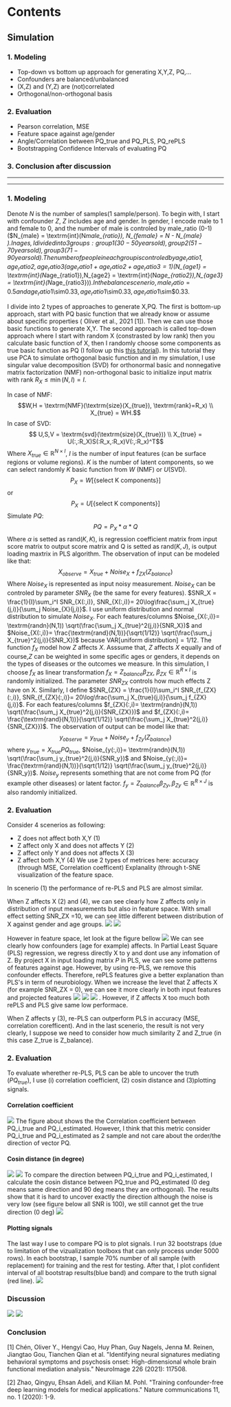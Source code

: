 
# Contents
## Simulation

### 1. Modeling
 - Top-down vs bottom up approach for generating X,Y,Z, PQ,... 
 - Confounders are balanced/unbalanced
 - (X,Z) and (Y,Z) are (not)correlated
 - Orthogonal/non-orthogonal basis

### 2. Evaluation
 - Pearson correlation, MSE
 - Feature space against age/gender
 - Angle/Correlation between PQ_true and PQ_PLS, PQ_rePLS
 - Bootstrapping Confidence Intervals of evaluating PQ

### 3. Conclusion after discussion

-----------------------
----------------------

### 1. Modeling
Denote $N$ is the number of samples(1 sample/person). To begin with, I start with confounder $Z$, $Z$ includes age and gender. In gender, I encode male to 1 and female to 0, and the number of male is controled by male_ratio (0-1) ($N_{male} = \textrm{int}(N*male_{ratio}), N_{female} = N - N_{male} $). In ages, I divided into 3 groups: group 1 (30-50 years old), group 2 (51-70 years old), group 3 (71-90 years old). The number of people in each group is controled by age_ratio1, age_ratio2, age_ratio3 (age_ratio1 + age_ratio2 + age_ratio3 = 1) ($N_{age1} = \textrm{int}(N*age_{ratio1}),N_{age2} = \textrm{int}(N*age_{ratio2}),N_{age3} = \textrm{int}(N*age_{ratio3}))$. In the balance scenerio,  male_ratio=0.5 and age_ratio1$\sim$0.33, age_ratio1$\sim$0.33, age_ratio1$\sim$0.33. 

I divide into 2 types of approaches to generate X,PQ. The first is bottom-up approach, start with PQ basic function that we already know or assume about specific properties ( Oliver et al., 2021 [1]). Then we can use those basic functions to generate X,Y. The second approach is called top-down approach where I start with random X (constrasted by low rank) then you calculate basic function of X, then I randomly choose some components as true basic function as PQ (I follow up this [this tutorial](https://scikit-learn.org/stable/auto_examples/cross_decomposition/plot_pcr_vs_pls.html)). In this tutorial they use PCA to simulate orthogonal basic function and in my simulation, I use singular value decomposition (SVD) for orthonormal basic and nonnegative matrix factorization (NMF) non-orthogonal basic to initialize input matrix with rank $R_X \le \min(N,I)=I$.

In case of NMF:
    $$W,H = \textrm{NMF}(\textrm{size}(X_{true}), \textrm{rank}=R_x) \\ 
    X_{true} = WH.$$
In case of SVD:
$$ U,S,V = \textrm{svd}(\textrm{size}(X_{true})) \\
X_{true} = U(:,:R_X)S(:R_x,:R_x)V(:,:R_x)^T$$
 Where $X_{true} \in \mathbb{R}^{N \times I}$, $I$ is the number of input features (can be surface regions or volume regions).
 $K$ is the number of latent components, so we can select randomly $K$ basic function from $W$ (NMF) or $U$(SVD).
 $$P_X = W[\{\textrm{select K components}\}]$$ 
 or
 $$P_X = U[\{\textrm{select K components}\}]$$
 Simulate $PQ$:
 $$PQ = P_{X}*\alpha*Q$$
Where $\alpha$ is setted as $\textrm{rand}(K,K)$, is regression coefficient matrix from input score matrix to output score matrix and Q is setted as $\textrm{rand}(K,J)$, is output loading maxtrix in PLS algorithm.
The observation of input can be modeled like that:
$$X_{observe} = X_{true} + Noise_X+ f_{ZX}(Z_{balance})$$
Where $Noise_X$ is represented as input noisy measurement. $Noise_X$ can be controled by parameter $SNR_X$ (be the same for every features). $SNR_X = \frac{1}{I}\sum_i^I SNR_{X(:,i)}, SNR_{X(:,i)}= 20\log\frac{\sum_j X_{true}(j,i)}{\sum_j Noise_{X}(j,i)}$. I use uniform distribution and normal distribution to simulate $Noise_X$. For each features/columns $Noise_{X(:,i)}= \textrm{randn}(N,1))  \sqrt(\frac{\sum_j X_{true}^2(j,i)}{SNR_X})$ and $Noise_{X(:,i)}= \frac{\textrm{rand}(N,1))}{\sqrt(1/12)}  \sqrt(\frac{\sum_j X_{true}^2(j,i)}{SNR_X})$ because $\textrm{VAR}[\textrm{uniform distribution}] = 1/12$. The function $f_X$ model how $Z$ affects $X$. Asssume that, $Z$ affects $X$ equally and of course,$Z$ can be weighted in some specific ages or genders, it depends on the types of diseases or the outcomes we measure. In this simulation, I choose $f_X$ as linear transformation $f_X = Z_{balance} \beta_{ZX}$, $\beta_{ZX} \in \mathbb{R}^{R \times I}$ is randomly initialized. The parameter $SNR_{ZX}$ controls how much effects Z have on X. Similarly, I define $SNR_{ZX} = \frac{1}{I}\sum_i^I SNR_{f_{ZX}(:,i)}, SNR_{f_{ZX}(:,i)}= 20\log\frac{\sum_j X_{true}(j,i)}{\sum_j f_{ZX}(j,i)}$. For each features/columns $f_{ZX}(:,i)= \textrm{randn}(N,1))  \sqrt(\frac{\sum_j X_{true}^2(j,i)}{SNR_{ZX}})$ and $f_{ZX}(:,i)= \frac{\textrm{rand}(N,1))}{\sqrt(1/12)}  \sqrt(\frac{\sum_j X_{true}^2(j,i)}{SNR_{ZX}})$.
The observation of output can be model like that:
$$y_{observe} = y_{true} + Noise_y+ f_{Zy}(Z_{balance})$$
where $y_{true} = X_{true} PQ_{true}$, $Noise_{y(:,i)}= \textrm{randn}(N,1))  \sqrt(\frac{\sum_j y_{true}^2(j,i)}{SNR_y})$ and $Noise_{y(:,i)}= \frac{\textrm{rand}(N,1))}{\sqrt(1/12)}  \sqrt(\frac{\sum_j y_{true}^2(j,i)}{SNR_y})$. $Noise_y$ represents something that are not come from PQ (for example other diseases) or latent factor. $f_y = Z_{balance} \beta_{Zy},\beta_{Zy} \in \mathbb{R}^{R \times J}$ is also randomly initialized.

### 2. Evaluation
Consider 4 scenerios as following:
 - Z does not affect both X,Y (1)
 - Z affect only X and does not affects Y (2)
 - Z affect only Y and does not affects X (3)
 - Z affect both X,Y (4)
 We use 2 types of metrices here: accuracy (through MSE, Correlation coefficent) Explanality (through  t-SNE visualization of the feature space.

In scenerio (1) the performance of re-PLS and PLS are almost similar. 

When Z affects X (2) and (4), we can see clearly how Z affects only in distribution of input measurements but also in feature space. With small effect setting SNR_ZX =10, we can see little different between distribution of X against gender and age groups.
![](images/w13_report1.png)
![](images/w13_report2.png)

However in feature space, let look at the figure bellow
![](images/w13_report3_SNRZX_10.png)
We can see clearly how confounders (age for example) affects. In Partial Least Square (PLS) regression, we regress directly X to y and dont use any infomation of Z. By project X in input loading matrix $P$ in PLS, we can see some patterns of features against age. However, by using re-PLS, we remove this confounder effects. Therefore, rePLS features give a better explanation than PLS's in term of neurobiology. When we increase the level that Z affects X (for example SNR_ZX = 0), we can see it more clearly in both input features and projected features
![](images/w13_report1_SNRZX_0.png)
![](images/w13_report2_SNRZX_0.png)
![](images/w13_report3_SNRZX_0.png)
. However, if Z affects X too much both rePLS and PLS give same low performace.

When Z affects y (3), re-PLS can outperform  PLS in accuracy (MSE, correlation corefficent). And in the last scenerio, the result is not very clearly, I suppose we need to consider how much similarity Z and Z_true (in this case Z_true is Z_balance).

### 2. Evaluation
To evaluate wherether re-PLS, PLS can be able to uncover the truth ($PQ_{true}$), I use (i) correlation coefficient, (2) cosin distance and  (3)plotting signals.

#### Correlation coefficient
![](images/w13_report4.png)
The figure about shows the the Correlation coefficient between PQ_i_true and PQ_i_estimated. However, I think that this metric consider PQ_i_true and PQ_i_estimated as 2 sample and not care about the order/the direction of vector PQ.

####  Cosin distance (in degree)
![](images/w13_report5_1.png)
![](images/w13_report5_2.png)
To compare the direction between PQ_i_true and PQ_i_estimated, I calculate the cosin distance between PQ_true and PQ_estimated (0 deg means same direction and 90 deg means they are orthogonal). The results show that it is hard to uncover exactly the direction although the noise is very low (see figure below all SNR is 100), we still cannot get the true direction (0 deg)
![](images/w13_report5_3.png)
#### Plotting signals
The last way I use to compare PQ is to plot signals. I run 32 bootstraps (due to limitation of the vizualization toolboxs that can only process under 5000 rows). In each bootstrap, I sample 70% number of all sample (with replacement) for training and the rest for testing. After that, I plot confident interval of all bootstrap results(blue band) and compare to the truth signal (red line).
![](images/w13_report6.png)



### Discussion
<!-- ![](images/w13_discussion1.png) -->
![](images/w13_discussion2.png)
![](images/w13_discussion3.png)

### Conclusion 
<!-- Try split real data, parameter control -->

[1] Chén, Oliver Y., Hengyi Cao, Huy Phan, Guy Nagels, Jenna M. Reinen, Jiangtao Gou, Tianchen Qian et al. "Identifying neural signatures mediating behavioral symptoms and psychosis onset: High-dimensional whole brain functional mediation analysis." NeuroImage 226 (2021): 117508.

[2] Zhao, Qingyu, Ehsan Adeli, and Kilian M. Pohl. "Training confounder-free deep learning models for medical applications." Nature communications 11, no. 1 (2020): 1-9.

